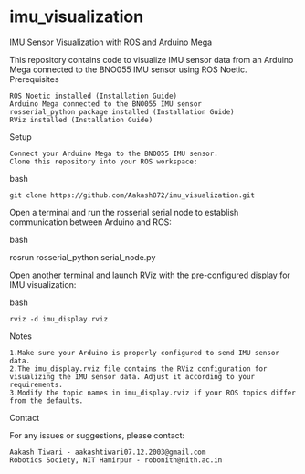 # imu_visualization
IMU Sensor Visualization with ROS and Arduino Mega

This repository contains code to visualize IMU sensor data from an Arduino Mega connected to the BNO055 IMU sensor using ROS Noetic.
Prerequisites

    ROS Noetic installed (Installation Guide)
    Arduino Mega connected to the BNO055 IMU sensor
    rosserial_python package installed (Installation Guide)
    RViz installed (Installation Guide)

Setup

    Connect your Arduino Mega to the BNO055 IMU sensor.
    Clone this repository into your ROS workspace:

bash

    git clone https://github.com/Aakash872/imu_visualization.git

Open a terminal and run the rosserial serial node to establish communication between Arduino and ROS:

bash

rosrun rosserial_python serial_node.py

Open another terminal and launch RViz with the pre-configured display for IMU visualization:

bash

    rviz -d imu_display.rviz

Notes

    1.Make sure your Arduino is properly configured to send IMU sensor data.
    2.The imu_display.rviz file contains the RViz configuration for visualizing the IMU sensor data. Adjust it according to your requirements.
    3.Modify the topic names in imu_display.rviz if your ROS topics differ from the defaults.

Contact

For any issues or suggestions, please contact:

    Aakash Tiwari - aakashtiwari07.12.2003@gmail.com
    Robotics Society, NIT Hamirpur - robonith@nith.ac.in
